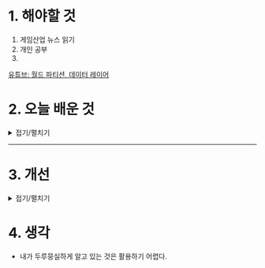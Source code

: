 
# 1. 해야할 것

1. 게임산업 뉴스 읽기 
2. 개인 공부  
3. 

[유튜브: 월드 파티션, 데이터 레이어](https://www.youtube.com/watch?v=lkjlP0Y4zvc)

# 2. 오늘 배운 것

<details>
<summary>접기/펼치기</summary>


## 프레이밍
### **프레이밍(Framing) 기법이란?**  
프레이밍(Framing)은 게임, 영화, 사진, 건축 등에서 **특정 요소를 강조하거나 플레이어(또는 관객)의 시선을 유도하는 기법**입니다.  
게임 레벨 디자인에서는 **환경 요소를 활용하여 플레이어가 주목해야 할 대상이나 목표물을 자연스럽게 바라보게 만드는 방법**으로 사용됩니다.

---

## **1. 프레이밍의 핵심 원리**  
프레이밍은 주로 **자연스럽게 플레이어의 시선을 특정 영역에 집중시키는 역할**을 합니다. 다음과 같은 방식으로 적용할 수 있습니다.

### **① 환경적 프레이밍 (Environmental Framing)**
- 절벽, 협곡, 아치형 구조물, 문, 창문 같은 요소를 이용하여 특정 지점을 강조합니다.  
- 예: 좁은 협곡을 통과한 후 멀리 보이는 거대한 성을 강조하여 목표 지점을 인식시키는 방식.

### **② 조명과 명암 프레이밍 (Lighting & Contrast Framing)**
- 어두운 곳에서 빛이 새어 나오는 문, 스포트라이트 효과 등을 사용해 중요한 오브젝트를 강조합니다.  
- 예: 던전 안에서 유일한 출구에 빛이 비춰지도록 배치하여 자연스럽게 탈출 경로를 유도.

### **③ 색상과 질감 프레이밍 (Color & Texture Framing)**
- 배경과 대비되는 색을 사용하거나, 부드러운 질감에서 거친 질감으로 변화시키는 방식으로 시선을 유도합니다.  
- 예: 회색 벽 속에 붉은색 문이 하나만 존재하면, 자연스럽게 플레이어가 해당 문에 집중.

### **④ 오브젝트 배치 프레이밍 (Object Placement Framing)**
- 나무, 기둥, 다리, 철문 등의 오브젝트를 이용해 중요한 목표물을 시야 안에서 강조합니다.  
- 예: NPC가 서 있는 위치를 자연스럽게 문틀이나 아치로 둘러싸서 플레이어가 쉽게 찾을 수 있도록 유도.

---

## **2. 게임에서의 프레이밍 예시**
1. **"젤다의 전설: 야생의 숨결"**  
   - 절벽 사이로 멀리 보이는 탑을 배치해 플레이어의 탐험 방향을 유도.
   
2. **"언차티드" 시리즈**  
   - 폐허 속에서 부서진 벽 틈새로 목표 지점이 보이게 하여 자연스럽게 길을 안내.

3. **"더 라스트 오브 어스"**  
   - 어두운 실내에서 열린 문으로 빛이 들어와 플레이어가 이동해야 할 방향을 암시.

---

## **3. 프레이밍을 활용한 레벨 디자인 팁**
✅ **자연스럽게 유도할 것:** 강제적인 UI나 마커 없이도 플레이어가 자연스럽게 목표를 인식할 수 있도록 디자인.  
✅ **시각적 대비 사용:** 색상, 조명, 구조물 등을 활용해 중요한 요소를 강조.  
✅ **플레이어의 시점 고려:** 3D 환경에서는 카메라 각도나 이동 경로를 통해 최적의 프레이밍 위치를 설정.  
✅ **스토리텔링과 연계:** 특정 프레임 안에 의미 있는 장면을 배치해 감정적인 몰입도를 높이기.  

---


</details>

****


# 3. 개선


<details>
<summary>접기/펼치기</summary>


</details>



# 4. 생각
- 내가 두루뭉실하게 알고 있는 것은 활용하기 어렵다.

